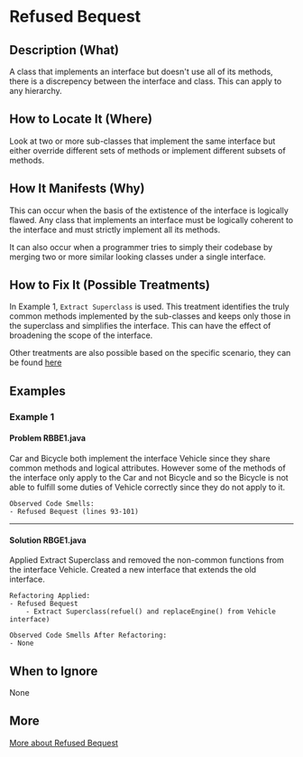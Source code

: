 # Refused Bequest

## Description (What)

A class that implements an interface but doesn't use all of its methods, there is a discrepency between the interface and class. This can apply to any hierarchy.

## How to Locate It (Where)

Look at two or more sub-classes that implement the same interface but either override different sets of methods or implement different subsets of methods.

## How It Manifests (Why)

This can occur when the basis of the extistence of the interface is logically flawed. Any class that implements an interface must be logically coherent to the interface and must strictly implement all its methods. 

It can also occur when a programmer tries to simply their codebase by merging two or more similar looking classes under a single interface.

## How to Fix It (Possible Treatments)

In Example 1, `Extract Superclass` is used. This treatment identifies the truly common methods implemented by the sub-classes and keeps only those in the superclass and simplifies the interface. This can have the effect of broadening the scope of the interface.

Other treatments are also possible based on the specific scenario, they can be found [here](https://refactoring.guru/smells/refused-bequest#:~:text=Treatment)

## Examples

### Example 1

#### Problem RBBE1.java
Car and Bicycle both implement the interface Vehicle since they share common methods and logical attributes. However some of the methods of the interface only apply to the Car and not Bicycle and so the Bicycle is not able to fulfill some duties of Vehicle correctly since they do not apply to it.

```
Observed Code Smells:
- Refused Bequest (lines 93-101)
```

---

#### Solution RBGE1.java
Applied Extract Superclass and removed the non-common functions from the interface Vehicle. Created a new interface that extends the old interface.


```
Refactoring Applied:
- Refused Bequest
    - Extract Superclass(refuel() and replaceEngine() from Vehicle interface)
```

```
Observed Code Smells After Refactoring:
- None
```

## When to Ignore

None

## More

[More about Refused Bequest](https://refactoring.guru/smells/refused-bequest)
